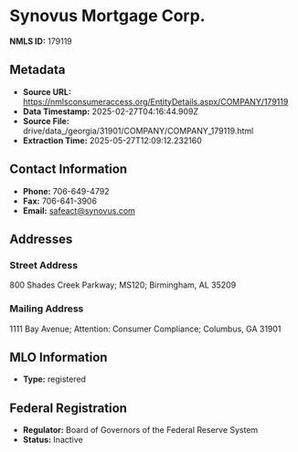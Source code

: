 # Synovus Mortgage Corp.

**NMLS ID:** 179119

## Metadata
- **Source URL:** https://nmlsconsumeraccess.org/EntityDetails.aspx/COMPANY/179119
- **Data Timestamp:** 2025-02-27T04:16:44.909Z
- **Source File:** drive/data_/georgia/31901/COMPANY/COMPANY_179119.html
- **Extraction Time:** 2025-05-27T12:09:12.232160

## Contact Information
- **Phone:** 706-649-4792
- **Fax:** 706-641-3906
- **Email:** safeact@synovus.com

## Addresses
### Street Address
800 Shades Creek Parkway; MS120; Birmingham, AL 35209

### Mailing Address
1111 Bay Avenue; Attention: Consumer Compliance; Columbus, GA 31901

## MLO Information
- **Type:** registered

## Federal Registration
- **Regulator:** Board of Governors of the Federal Reserve System
- **Status:** Inactive

